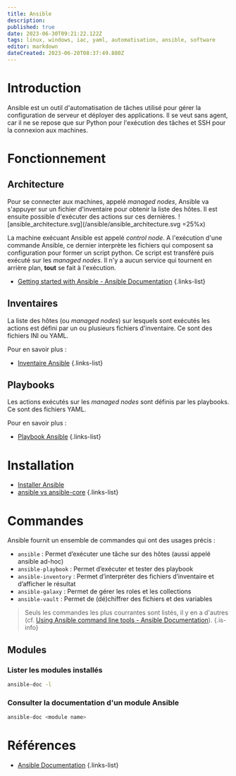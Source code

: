 ```yaml
---
title: Ansible
description: 
published: true
date: 2023-06-30T09:21:22.122Z
tags: linux, windows, iac, yaml, automatisation, ansible, software
editor: markdown
dateCreated: 2023-06-20T08:37:49.880Z
---
```


# Introduction
Ansible est un outil d'automatisation de tâches utilisé pour gérer la configuration de serveur et déployer des applications. Il se veut sans agent, car il ne se repose que sur Python pour l'exécution des tâches et SSH pour la connexion aux machines.

# Fonctionnement
## Architecture
Pour se connecter aux machines, appelé *managed nodes*, Ansible va s'appuyer sur un fichier d'inventaire pour obtenir la liste des hôtes. Il est ensuite possible d'exécuter des actions sur ces dernières.
![ansible_architecture.svg](/ansible/ansible_architecture.svg =25%x)

La machine exécuant Ansible est appelé *control node*. A l'exécution d'une commande Ansible, ce dernier interprète les fichiers qui composent sa configuration pour former un script python. Ce script est transféré puis exécuté sur les *managed nodes*. Il n'y a aucun service qui tournent en arrière plan, **tout** se fait à l'exécution. 

- [Getting started with Ansible - Ansible Documentation](https://docs.ansible.com/ansible/latest/getting_started/index.html#getting-started-with-ansible)
{.links-list}

## Inventaires
La liste des hôtes (ou *managed nodes*) sur lesquels sont exécutés les actions est défini par un ou plusieurs fichiers d'inventaire. Ce sont des fichiers INI ou YAML.

Pour en savoir plus :
- [Inventaire Ansible](/ansible/inventory)
{.links-list}

## Playbooks
Les actions exécutés sur les *managed nodes* sont définis par les playbooks. Ce sont des fichiers YAML.

Pour en savoir plus :
- [Playbook Ansible](/ansible/playbook)
{.links-list}

# Installation
-   [Installer Ansible](/ansible/install)
-   [ansible vs ansible-core](/ansible/ansible-vs-ansible-core)
{.links-list}

# Commandes
Ansible fournit un ensemble de commandes qui ont des usages précis :
- `ansible` : Permet d’exécuter une tâche sur des hôtes (aussi appelé ansible ad-hoc)
- `ansible-playbook` : Permet d’exécuter et tester des playbook
- `ansible-inventory` : Permet d’interpréter des fichiers d’inventaire et d’afficher le résultat
- `ansible-galaxy` : Permet de gérer les roles et les collections
- `ansible-vault` : Permet de (dé)chiffrer des fichiers et des variables
> Seuls les commandes les plus courrantes sont listés, il y en a d'autres (cf. [Using Ansible command line tools - Ansible Documentation](https://docs.ansible.com/ansible/latest/command_guide/index.html)).
{.is-info}

## Modules
### Lister les modules installés
```bash
ansible-doc -l
```
### Consulter la documentation d'un module Ansible
```bash
ansible-doc <module name>
```

# Références
- [Ansible Documentation](https://docs.ansible.com/ansible/latest/)
{.links-list}
